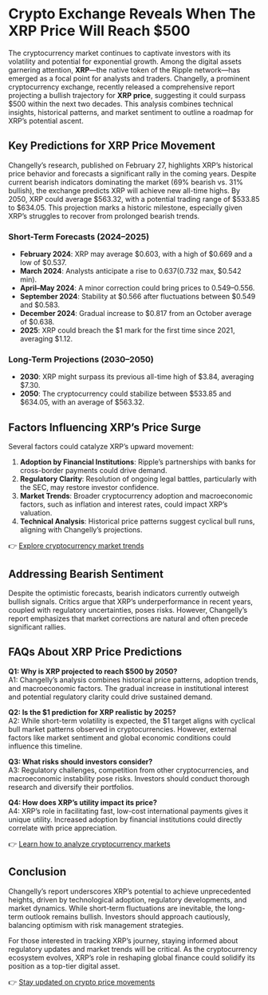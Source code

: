 # Crypto Exchange Reveals When The XRP Price Will Reach $500  

The cryptocurrency market continues to captivate investors with its volatility and potential for exponential growth. Among the digital assets garnering attention, **XRP**—the native token of the Ripple network—has emerged as a focal point for analysts and traders. Changelly, a prominent cryptocurrency exchange, recently released a comprehensive report projecting a bullish trajectory for **XRP price**, suggesting it could surpass $500 within the next two decades. This analysis combines technical insights, historical patterns, and market sentiment to outline a roadmap for XRP’s potential ascent.  

## Key Predictions for XRP Price Movement  

Changelly’s research, published on February 27, highlights XRP’s historical price behavior and forecasts a significant rally in the coming years. Despite current bearish indicators dominating the market (69% bearish vs. 31% bullish), the exchange predicts XRP will achieve new all-time highs. By 2050, XRP could average $563.32, with a potential trading range of $533.85 to $634.05. This projection marks a historic milestone, especially given XRP’s struggles to recover from prolonged bearish trends.  

### Short-Term Forecasts (2024–2025)  
- **February 2024**: XRP may average $0.603, with a high of $0.669 and a low of $0.537.  
- **March 2024**: Analysts anticipate a rise to $0.637 ($0.732 max, $0.542 min).  
- **April–May 2024**: A minor correction could bring prices to $0.549–$0.556.  
- **September 2024**: Stability at $0.566 after fluctuations between $0.549 and $0.583.  
- **December 2024**: Gradual increase to $0.817 from an October average of $0.638.  
- **2025**: XRP could breach the $1 mark for the first time since 2021, averaging $1.12.  

### Long-Term Projections (2030–2050)  
- **2030**: XRP might surpass its previous all-time high of $3.84, averaging $7.30.  
- **2050**: The cryptocurrency could stabilize between $533.85 and $634.05, with an average of $563.32.  

## Factors Influencing XRP’s Price Surge  

Several factors could catalyze XRP’s upward movement:  
1. **Adoption by Financial Institutions**: Ripple’s partnerships with banks for cross-border payments could drive demand.  
2. **Regulatory Clarity**: Resolution of ongoing legal battles, particularly with the SEC, may restore investor confidence.  
3. **Market Trends**: Broader cryptocurrency adoption and macroeconomic factors, such as inflation and interest rates, could impact XRP’s valuation.  
4. **Technical Analysis**: Historical price patterns suggest cyclical bull runs, aligning with Changelly’s projections.  

👉 [Explore cryptocurrency market trends](https://bit.ly/okx-bonus)  

## Addressing Bearish Sentiment  

Despite the optimistic forecasts, bearish indicators currently outweigh bullish signals. Critics argue that XRP’s underperformance in recent years, coupled with regulatory uncertainties, poses risks. However, Changelly’s report emphasizes that market corrections are natural and often precede significant rallies.  

## FAQs About XRP Price Predictions  

**Q1: Why is XRP projected to reach $500 by 2050?**  
A1: Changelly’s analysis combines historical price patterns, adoption trends, and macroeconomic factors. The gradual increase in institutional interest and potential regulatory clarity could drive sustained demand.  

**Q2: Is the $1 prediction for XRP realistic by 2025?**  
A2: While short-term volatility is expected, the $1 target aligns with cyclical bull market patterns observed in cryptocurrencies. However, external factors like market sentiment and global economic conditions could influence this timeline.  

**Q3: What risks should investors consider?**  
A3: Regulatory challenges, competition from other cryptocurrencies, and macroeconomic instability pose risks. Investors should conduct thorough research and diversify their portfolios.  

**Q4: How does XRP’s utility impact its price?**  
A4: XRP’s role in facilitating fast, low-cost international payments gives it unique utility. Increased adoption by financial institutions could directly correlate with price appreciation.  

👉 [Learn how to analyze cryptocurrency markets](https://bit.ly/okx-bonus)  

## Conclusion  

Changelly’s report underscores XRP’s potential to achieve unprecedented heights, driven by technological adoption, regulatory developments, and market dynamics. While short-term fluctuations are inevitable, the long-term outlook remains bullish. Investors should approach cautiously, balancing optimism with risk management strategies.  

For those interested in tracking XRP’s journey, staying informed about regulatory updates and market trends will be critical. As the cryptocurrency ecosystem evolves, XRP’s role in reshaping global finance could solidify its position as a top-tier digital asset.  

👉 [Stay updated on crypto price movements](https://bit.ly/okx-bonus)